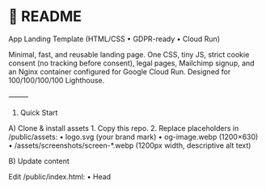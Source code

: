 # 📘 README

App Landing Template (HTML/CSS • GDPR-ready • Cloud Run)

Minimal, fast, and reusable landing page. One CSS, tiny JS, strict cookie consent (no tracking before consent), legal pages, Mailchimp signup, and an Nginx container configured for Google Cloud Run. Designed for 100/100/100/100 Lighthouse.

⸻

1) Quick Start

A) Clone & install assets
	1.	Copy this repo.
	2.	Replace placeholders in /public/assets:
	•	logo.svg (your brand mark)
	•	og-image.webp (1200×630)
	•	/assets/screenshots/screen-*.webp (1200px width, descriptive alt text)

B) Update content

Edit /public/index.html:
	•	Head <title>, <meta name="description">, canonical, OG/Twitter image
	•	Hero copy, benefit cards, bullets
	•	Mailchimp: replace action, hidden u= and id= values

Edit /public/privacy.html, /public/terms.html, /public/about.html with your company details.

C) Theme with CSS variables

Open /public/css/styles.css and adjust the :root variables:
	•	Colours, spacing, radius, container width, etc.
No ad-hoc styles—variables theme the entire site.

⸻

2) Local Preview

Option 1: Docker (recommended—matches production)

cd app
docker build -t app-landing .
docker run -it --rm -p 8080:8080 app-landing
# open http://localhost:8080

Option 2: Any static server

You can serve /public with a simple HTTP server if you’re not testing Nginx headers.

⸻

3) Cloud Run Deploy

Make sure you’re authenticated with gcloud and have a project selected.

# From repo root (where Dockerfile lives)
gcloud builds submit --tag gcr.io/PROJECT_ID/app-landing-template

gcloud run deploy app-landing-template \
  --image gcr.io/PROJECT_ID/app-landing-template \
  --platform managed \
  --region europe-west1 \
  --allow-unauthenticated

After deploy:
	•	Map your custom domain in Cloud Run (and point DNS).
	•	Confirm HTTPS is active.

⸻

4) Configuration Points
	•	Mailchimp
	•	In /public/index.html, set:
	•	form action="https://<dc>.list-manage.com/subscribe/post" (replace <dc> with your data centre, e.g. us1)
	•	hidden inputs: u=YOUR_U_VALUE, id=YOUR_LIST_ID
	•	Keep the hidden iframe + status message for inline success feedback.
	•	CSP (Content-Security-Policy)
	•	Default allows only same-origin resources; form posts to *.list-manage.com.
	•	If your Mailchimp region differs, ensure form-action https://*.list-manage.com; remains valid (it covers all regions).
	•	If you add analytics later, you must extend CSP and wire consent categories first.
	•	Cookie Consent
	•	Banner uses localStorage key consent_v1.
	•	Currently only “essential” is used; analytics/marketing are off and not loaded.
	•	Sitemap/Robots
	•	Update Sitemap: URL in /public/robots.txt.
	•	Verify canonical URLs in all pages.
	•	If staging, set site to noindex:
	•	Add <meta name="robots" content="noindex,nofollow"> on all pages.
	•	In robots.txt, Disallow: /.

⸻

5) Pre-Deployment Checklist

Content & SEO
	•	Replace <title> and <meta name="description"> on all pages.
	•	Set <link rel="canonical"> to your live domain.
	•	Provide alt text for every image (screenshots + logo if not decorative).
	•	Update Open Graph / Twitter image path (1200×630).
	•	Confirm readable, meaningful link text (no “click here”).
	•	Headings in order (h1 → h2 → h3…).

Mailchimp & Forms
	•	action points to correct list-manage.com endpoint.
	•	Hidden u and id values set correctly.
	•	Double opt-in enabled in Mailchimp list (if desired).
	•	GDPR checkbox text matches your policy.

Legal & Privacy
	•	/privacy reflects your company + processing basis (consent).
	•	/terms updated for your business (jurisdiction, liability).
	•	/about lists company name, address, and contact email.
	•	Cookie banner text approved for your organisation.

Accessibility
	•	“Skip to content” link works.
	•	Focus rings visible on keyboard navigation.
	•	Colour contrast passes AA.
	•	Form fields labelled; error/success status is announced (aria-live).

Performance
	•	Images exported as WebP, sized with width/height.
	•	No render-blocking scripts; all JS defer.
	•	No webfonts (system stack) or preload/subset if you choose to add later.
	•	Critical CSS is small (already inline by loading one stylesheet early).

Security & Headers
	•	HSTS, X-Content-Type-Options, X-Frame-Options, Referrer-Policy, Permissions-Policy present.
	•	CSP includes form-action https://*.list-manage.com;.
	•	HTML validates (W3C).
	•	HTTPS enforced.

Cloud Run
	•	Image builds cleanly.
	•	Service deployed in your region.
	•	Custom domain mapped and verified.
	•	TLS live and redirect working.

⸻

6) Post-Deployment QA
	•	Run Lighthouse (mobile + desktop) — target 100/100/100/100.
	•	Run axe DevTools or Lighthouse accessibility checks — fix any flagged issues.
	•	Test Mailchimp form end-to-end (including double opt-in email).
	•	Verify cookie banner behavior persists across page loads.
	•	Check each legal page is linked in the footer and reachable.
	•	Validate sitemap.xml in Search Console.

⸻

7) Adding Analytics Later (safely)
	1.	Add a Manage dialog to choose categories:
	•	essential (non-toggle)
	•	analytics (off by default)
	•	marketing (off by default)
	2.	Load analytics script only after consent_v1.analytics === true.
	3.	Extend CSP to allow the analytics domain(s) (e.g., script-src and img-src).
	4.	Update Privacy Policy to include the analytics provider as a processor.

(This template ships with no analytics to guarantee compliance and Lighthouse scores.)

⸻

8) Troubleshooting
	•	Form submits but no emails in audience
	•	Check u and id values.
	•	Confirm audience requires double opt-in (user must click email confirmation).
	•	CSP errors in console
	•	Make sure you didn’t add external resources without updating CSP.
	•	Lighthouse flags CLS
	•	Ensure your images keep the provided width and height attributes.
	•	Cookie banner doesn’t show
	•	Clear localStorage (consent_v1) or open in a new browser/session.

⸻

9) License & Attribution (optional)
	•	Add a LICENSE if you want to open-source or define usage rights.
	•	Keep attribution in README if you plan to distribute the template.
# app-landing-master
